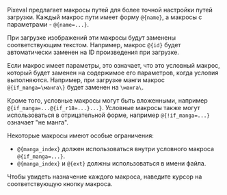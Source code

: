 Pixeval предлагает макросы путей для более точной настройки путей загрузки.
Каждый макрос пути имеет форму `@{name}`, а макросы с параметрами - `@{name=...}`.

При загрузке изображений эти макросы будут заменены соответствующим текстом. Например, макрос `@{id}` будет автоматически заменен на ID произведения при загрузке.

Если макрос имеет параметры, это означает, что это условный макрос, который будет заменен на содержимое его параметров, когда условия выполняются. 
Например, при загрузке манги макрос `@{if_manga=\манга\}` будет заменен на `\манга\`.

Кроме того, условные макросы могут быть вложенными, например `@{if_manga=...@{if_r18=...}...}`.
Условные макросы также могут использоваться в отрицательной форме, например `@{!if_manga=...}` означает "не манга".

Некоторые макросы имеют особые ограничения:
- `@{manga_index}` должен использоваться внутри условного макроса `@{if_manga=...}`.
- `@{manga_index}` и `@{ext}` должны использоваться в имени файла.

Чтобы увидеть назначение каждого макроса, наведите курсор на соответствующую кнопку макроса.
